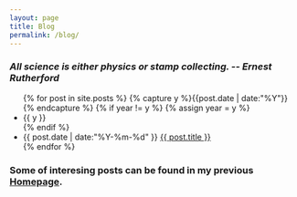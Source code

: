 ```yaml
---
layout: page
title: Blog
permalink: /blog/
---
```

<h3><cite>All science is either physics or stamp collecting. -- Ernest Rutherford </cite></h3>

<ul class="listing">
{% for post in site.posts %}
  {% capture y %}{{post.date | date:"%Y"}}{% endcapture %}
  {% if year != y %}
    {% assign year = y %}
    <li class="listing-seperator">{{ y }}</li>
  {% endif %}
  <li class="listing-item">
    <time datetime="{{ post.date | date:"%Y-%m-%d" }}">{{ post.date | date:"%Y-%m-%d" }}</time>
    <a href="{{ post.url }}" title="{{ post.title }}">{{ post.title }}</a>
  </li>
{% endfor %}
</ul>

### Some of interesing posts can be found in my previous [**Homepage**](https://astrojacobli.github.io/Homepage/).